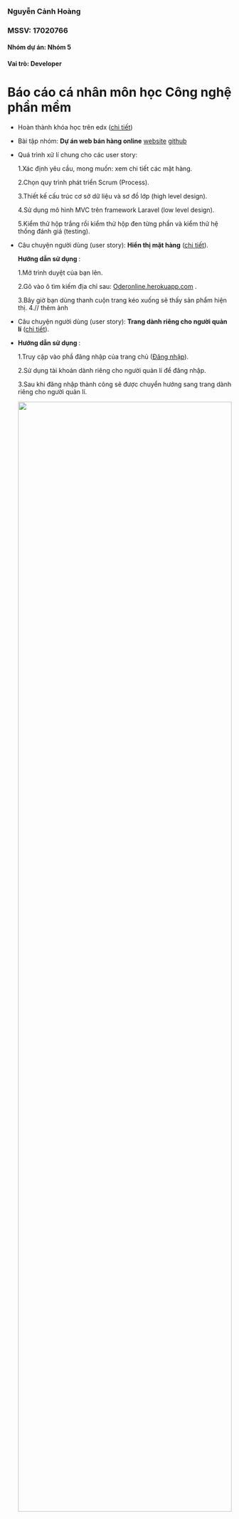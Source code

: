 ### **Nguyễn Cảnh Hoàng**
### **MSSV: 17020766**
#### Nhóm dự án: Nhóm 5
#### Vai trò: Developer

# Báo cáo cá nhân môn học Công nghệ phần mềm
- Hoàn thành khóa học trên edx ([chi tiết](https://github.com/DaoDucKhiem/nhom-5/blob/master/NguyenCanhHoang/SoftEng1x.png))

- Bài tập nhóm: **Dự án web bán hàng online** [website](http://oderonline.herokuapp.com) [github](https://github.com/DaoDucKhiem/nhom-5/tree/master/nhom-5)
- Quá trình xử lí chung cho các user story:

    1.Xác định yêu cầu, mong muốn: xem chi tiết các mặt hàng.
    
    2.Chọn quy trình phát triển Scrum (Process).
    
    3.Thiết kế cấu trúc cơ sở dữ liệu và sơ đồ lớp (high level design).
    
    4.Sử dụng mô hình MVC trên framework Laravel (low level design).
    
    5.Kiểm thử hộp trắng rồi kiểm thử hộp đen từng phần và kiểm thử hệ thống đánh giá (testing).
- Câu chuyện người dùng (user story): **Hiển thị mặt hàng** ([chi tiết](https://github.com/DaoDucKhiem/nhom-5/issues/15)).
    
   <b>Hướng dẫn sử dụng </b>:

     1.Mở trình duyệt của bạn lên.

     2.Gõ vào ô tìm kiếm địa chỉ sau: [Oderonline.herokuapp.com](https://oderonline.herokuapp.com/) .

     3.Bây giờ bạn dùng thanh cuộn trang kéo xuống sẽ thấy sản phẩm hiện thị.
     4.// thêm ảnh
   
- Câu chuyện người dùng (user story): **Trang dành riêng cho người quản lí** ([chi tiết](https://github.com/DaoDucKhiem/nhom-5/issues/23)).
- 
  <b>Hướng dẫn sử dụng </b>:

     1.Truy cập vào phầ đăng nhập của trang chủ ([Đăng nhập](https://oderonline.herokuapp.com/login)).

     2.Sử dụng tài khoản dành riêng cho người quản lí để đăng nhập.
     
     3.Sau khi đăng nhập thành công sẽ được chuyển hướng sang trang dành riêng cho người quản lí.
     
     <img src="https://raw.githubusercontent.com/DaoDucKhiem/nhom-5/master/NguyenCanhHoang/image/admin.jpg" height="80%" width="100%" />
     
     <img src="https://raw.githubusercontent.com/DaoDucKhiem/nhom-5/master/NguyenCanhHoang/image/themsanpham.jpg" height="100%" width="100%" />
- Câu chuyện người dùng (user story): **Gửi phản hồi ứng dụng, sản phẩm tới nhà phát hành** ([chi tiết](https://github.com/DaoDucKhiem/nhom-5/issues/21)).

  <b>Hướng dẫn sử dụng </b>:
  
 	 1.Truy cập vào phần đăng nhập của trang chủ ([Trang chủ](https://oderonline.herokuapp.com)).

     2.Để gửi phản hồi bạn không cần đăng nhập tài khoản.
     
     3.Để gửi phản hồi bạn kéo thanh cuộn xuống phần sản phẩm cick chuột vào phần "detail".
     
     4.Sau khi click kéo xuống bạn sẽ thấy form để gửi phản hồi hãy nhập theo đúng chỉ dẫn.
     <img src="https://raw.githubusercontent.com/DaoDucKhiem/nhom-5/master/NguyenCanhHoang/image/phanhoi.jpg" height="100%" width="100%"/>
       
- Câu chuyện người dùng (user story): **Xác thực tài khoản,bảo vệ tài khoản** ([chi tiết](https://github.com/DaoDucKhiem/nhom-5/issues/20)).

  <b>Hướng dẫn sử dụng </b>
  
	1.Truy cập vào phần đăng nhập của trang chủ ([Trang chủ](https://oderonline.herokuapp.com)).
	
	2.Click vào phần đăng kí để đăng kí tài khoản.

	3.Thực hiện đăng kí tài khoản.

	4.Sau khi hoàn thành việc đăng kí, truy cập vào gmail để xác nhận tài khoản.

	5.Sau khi xác nhận tài khoản, bạn đã có thể dùng được các chứng năng của website.
	
	<img src="https://raw.githubusercontent.com/DaoDucKhiem/nhom-5/master/NguyenCanhHoang/image/verify.jpg" alt="verify" >

- Câu chuyện người dùng (user story): **Tạo chức năng đăng kí, chức năng đăng nhập.** ([chi tiết](https://github.com/DaoDucKhiem/nhom-5/issues/20)).
 
 	 <b>Hướng dẫn sử dụng </b>
     
  	- Đăng kí tài khoản:
    
		1.Truy cập vào phần đăng nhập của trang chủ ([Trang chủ](https://oderonline.herokuapp.com)).
	
		2.Click vào phần đăng kí để đăng kí tài khoản.

		3.Thực hiện đăng kí tài khoản.

		4.Sau khi đăng kí tài khoản sẽ vào gmail để xác thực tài khoản (Như đã hướng dẫn cách xác thực ở trên).

		5.Sau khi xác nhận tài khoản, bạn đã có thể dùng được các chứng năng của website.
	
		<img src="https://raw.githubusercontent.com/DaoDucKhiem/nhom-5/master/NguyenCanhHoang/image/dangki.jpg" alt="đăng ký" title="dang_ky" width="100%" height="100%" />
		
    - Đăng nhập tài khoản:
     
    	1.Truy cập vào phần đăng nhập của trang chủ ([Trang chủ](https://oderonline.herokuapp.com)).
	
		2.Đến đây có 3 phương án đăng nhập theo kiểu bình thường hoặc là đăng nhập với Facebook hoặc Gmail.

		3.Bạn chọn 1 trong 3 phương án trên để đăng nhập.

		4.Sau khi đăng nhập thành công thì bây giờ bạn có thể sử dụng được các tính năng của website.
	
		<img src="https://raw.githubusercontent.com/DaoDucKhiem/nhom-5/master/NguyenCanhHoang/image/dangnhap.jpg" height="100%" width="100%" />
		<img src="https://raw.githubusercontent.com/DaoDucKhiem/nhom-5/master/NguyenCanhHoang/image/dangkifb.jpg" height="100%" width="100%" />
		<img src="https://raw.githubusercontent.com/DaoDucKhiem/nhom-5/master/NguyenCanhHoang/image/dangkigmail.jpg" height="100%" width="100%" />
